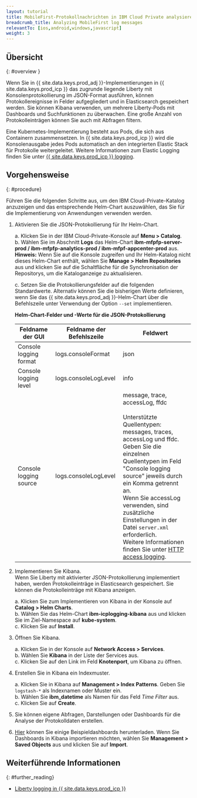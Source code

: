 ```yaml
---
layout: tutorial
title: MobileFirst-Protokollnachrichten in IBM Cloud Private analysieren
breadcrumb_title: Analyzing MobileFirst log messages
relevantTo: [ios,android,windows,javascript]
weight: 3
---
```

<!-- NLS_CHARSET=UTF-8 -->
## Übersicht
{: #overview }

Wenn Sie in {{ site.data.keys.prod_adj }}-Implementierungen in {{ site.data.keys.prod_icp }} das zugrunde liegende Liberty mit Konsolenprotokollierung im JSON-Format ausführen, können Protokollereignisse in Felder aufgegliedert und in Elasticsearch gespeichert werden. Sie können Kibana verwenden, um mehrere Liberty-Pods mit Dashboards und Suchfunktionen zu überwachen. Eine große Anzahl von Protokolleinträgen können Sie auch mit Abfragen filtern. 

Eine Kubernetes-Implementierung besteht aus Pods, die sich aus Containern zusammensetzen. In {{ site.data.keys.prod_icp }} wird die Konsolenausgabe jedes Pods automatisch an den integrierten Elastic Stack für Protokolle weitergeleitet. Weitere Informationen zum Elastic Logging finden Sie unter [{{ site.data.keys.prod_icp }} logging](https://www.ibm.com/support/knowledgecenter/en/SSBS6K_2.1.0/manage_metrics/logging_elk.html).


## Vorgehensweise
{: #procedure}

Führen Sie die folgenden Schritte aus, um den IBM Cloud-Private-Katalog anzuzeigen und das entsprechende Helm-Chart auszuwählen, das Sie für die Implementierung von Anwendungen verwenden werden. 

1.  Aktivieren Sie die JSON-Protokollierung für Ihr Helm-Chart.

      a.  Klicken Sie in der IBM Cloud-Private-Konsole auf **Menu > Catalog**.<br/>
      b.  Wählen Sie im Abschnitt **Logs** das Helm-Chart **ibm-mfpfp-server-prod / ibm-mfpfp-analytics-prod / ibm-mfpf-appcenter-prod** aus.<br/>
          **Hinweis:** Wenn Sie auf die Konsole zugreifen und Ihr Helm-Katalog nicht dieses Helm-Chart enthält, wählen Sie **Manage > Helm Repositories** aus und klicken Sie auf die Schaltfläche für die Synchronisation der Repositorys, um die Kataloganzeige zu aktualisieren.


      c.  Setzen Sie die Protokollierungsfelder auf die folgenden Standardwerte. Alternativ können Sie die bisherigen Werte definieren, wenn Sie das {{ site.data.keys.prod_adj }}-Helm-Chart über die Befehlszeile unter Verwendung der Option `--set` implementieren.<br/>
      <p><b>Helm-Chart-Felder und -Werte für die JSON-Protokollierung</b></p>            
      <table class="table table-bordered" >
        <thead>
          <tr>
            <th>Feldname der GUI</th>
            <th> Feldname der Befehlszeile</th>
            <th>Feldwert</th>
          </tr>
        </thead>
        <tbody>
          <tr>
            <td>Console logging format </td>
            <td>logs.consoleFormat</td>
            <td>json</td>
          </tr>
          <tr>
            <td>Console logging level</td>
            <td>logs.consoleLogLevel</td>
            <td>info</td>
          </tr>
          <tr>
            <td>Console logging source</td>
            <td>logs.consoleLogLevel</td>
            <td>message, trace, accessLog, ffdc<br/><br/>Unterstützte Quellentypen: messages, traces, accessLog und ffdc. <br/>Geben Sie die einzelnen Quellentypen im Feld "Console logging source" jeweils durch ein Komma getrennt an. <br/>Wenn Sie accessLog verwenden, sind zusätzliche Einstellungen in der Datei <code>server.xml</code> erforderlich. <br/>Weitere Informationen finden Sie unter <a href="https://www.ibm.com/support/knowledgecenter/SSAW57_liberty/com.ibm.websphere.wlp.nd.multiplatform.doc/ae/rwlp_http_accesslogs.html?view=kc">HTTP access logging</a>.</td>
          </tr>
        </tbody>
      </table>
2.  Implementieren Sie Kibana.<br/>
        Wenn Sie Liberty mit aktivierter JSON-Protokollierung implementiert haben, werden Protokolleinträge in Elasticsearch gespeichert. Sie können die Protokolleinträge mit Kibana anzeigen.<br/>

      a.  Klicken Sie zum Implementieren von Kibana in der Konsole auf **Catalog > Helm Charts**.<br/>
      b.  Wählen Sie das Helm-Chart **ibm-icplogging-kibana** aus und klicken Sie im Ziel-Namespace auf **kube-system**.<br/>
      c.  Klicken Sie auf **Install**.<br/>

3.  Öffnen Sie Kibana.<br/>

      a.  Klicken Sie in der Konsole auf **Network Access > Services**.<br/>
      b.  Wählen Sie **Kibana** in der Liste der Services aus.<br/>
      c.  Klicken Sie auf den Link im Feld **Knotenport**, um Kibana zu öffnen.<br/>

4.  Erstellen Sie in Kibana ein Indexmuster.<br/>

      a.  Klicken Sie in Kibana auf **Management > Index Patterns**. Geben Sie `logstash-*` als Indexnamen oder Muster ein.<br/>
      b.  Wählen Sie **ibm_datetime** als Namen für das Feld *Time Filter* aus.<br/>
      c.  Klicken Sie auf **Create**.<br/>

5. Sie können eigene Abfragen, Darstellungen oder Dashboards für die Analyse der Protokolldaten erstellen.

6. [Hier](https://github.com/WASdev/sample.dashboards) können Sie einige Beispieldashboards herunterladen. Wenn Sie Dashboards in Kibana importieren möchten, wählen Sie **Management > Saved Objects** aus und klicken Sie auf **Import**.

## Weiterführende Informationen
{: #further_reading}

* [Liberty logging in {{ site.data.keys.prod_icp }}](https://www.ibm.com/support/knowledgecenter/SSAW57_liberty/com.ibm.websphere.wlp.nd.multiplatform.doc/ae/twlp_icp_logging.html?view=kc)
